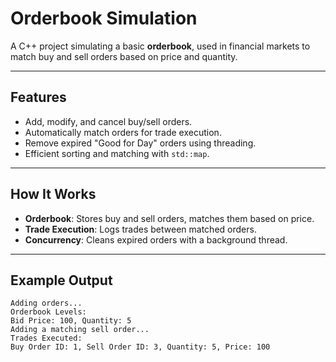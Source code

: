 # Orderbook Simulation

A C++ project simulating a basic **orderbook**, used in financial markets to match buy and sell orders based on price and quantity.

---

## Features

- Add, modify, and cancel buy/sell orders.
- Automatically match orders for trade execution.
- Remove expired "Good for Day" orders using threading.
- Efficient sorting and matching with `std::map`.

---

## How It Works

- **Orderbook**: Stores buy and sell orders, matches them based on price.
- **Trade Execution**: Logs trades between matched orders.
- **Concurrency**: Cleans expired orders with a background thread.

---

## Example Output

```plaintext
Adding orders...
Orderbook Levels:
Bid Price: 100, Quantity: 5
Adding a matching sell order...
Trades Executed:
Buy Order ID: 1, Sell Order ID: 3, Quantity: 5, Price: 100
